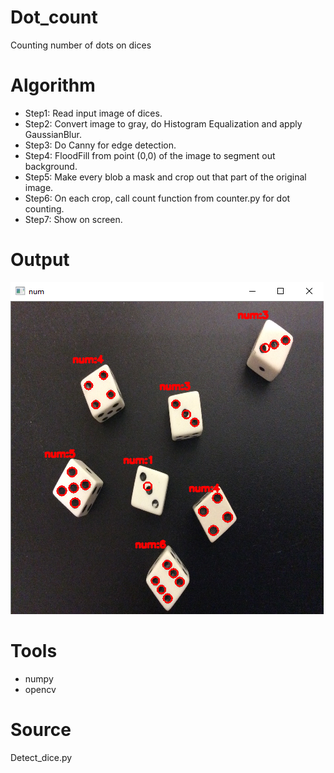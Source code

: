 # Dot_count
Counting number of dots on dices
# Algorithm
- Step1: Read input image of dices.
- Step2: Convert image to gray, do Histogram Equalization and apply GaussianBlur.
- Step3: Do Canny for edge detection.
- Step4: FloodFill from point (0,0) of the image to segment out background.
- Step5: Make every blob a mask and crop out that part of the original image.
- Step6: On each crop, call count function from counter.py for dot counting.
- Step7: Show on screen.

# Output
![Alt text](Screen_shot/output.png?raw=true "OUTPUT")

# Tools
- numpy
- opencv
# Source 
Detect_dice.py


